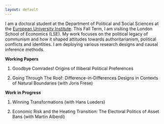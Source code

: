 ```yaml
---
layout: default
---
```


I am a doctoral student at the Department of Political and Social Sciences at the [European University Institute](https://www.eui.eu/en/academic-units/political-and-social-sciences). This Fall Term, I am visiting the London School of Economics (LSE). My work focuses on the political legacy of communism and how it shaped attitudes towards authoritarianism, political conflicts and identities. I am deploying various research designs and causal inference methods. 

**Working Papers**  

1. Goodbye Comrades! Origins of Illiberal Political Preferences

2. Going Through The Roof: Difference-in-Differences Designs in Contexts of Natural Boundaries (with Joris Frese)


**Work in Progress**

1. Winning Transformations (with Hans Lueders)

2. Economic Risk and the Heating Transition: The Electoral Politics of Asset Bans (with Martin Alberdi)
